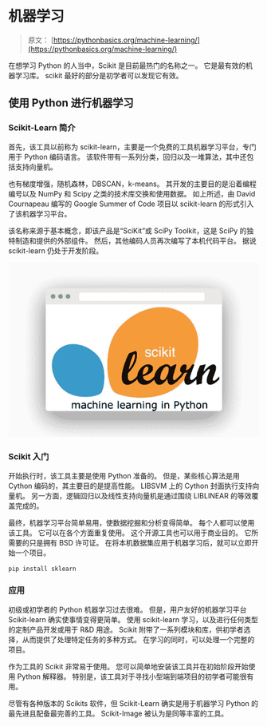 # 机器学习

> 原文： [https://pythonbasics.org/machine-learning/](https://pythonbasics.org/machine-learning/)

在想学习 Python 的人当中，Scikit 是目前最热门的名称之一。 它是最有效的机器学习库。 scikit 最好的部分是初学者可以发现它有效。



## 使用 Python 进行机器学习

### Scikit-Learn 简介

首先，该工具以前称为 scikit-learn，主要是一个免费的工具机器学习平台，专门用于 Python 编码语言。 该软件带有一系列分类，回归以及一堆算法，其中还包括支持向量机。

也有梯度增强，随机森林，DBSCAN，k-means。 其开发的主要目的是沿着编程编号以及 NumPy 和 Scipy 之类的技术库交换和使用数据。 如上所述，由 David Cournapeau 编写的 Google Summer of Code 项目以 scikit-learn 的形式引入了该机器学习平台。

该名称来源于基本概念，即该产品是“SciKit”或 SciPy Toolkit，这是 SciPy 的独特制造和提供的外部组件。 然后，其他编码人员再次编写了本机代码平台。 据说 scikit-learn 仍处于开发阶段。

![sklearn machine learning python](img/fd8e8017293a8080614eefedfdc5c6b2.jpg)

### Scikit 入门

开始执行时，该工具主要是使用 Python 准备的。 但是，某些核心算法是用 Cython 编码的，其主要目的是提高性能。 LIBSVM 上的 Cython 封面执行支持向量机。 另一方面，逻辑回归以及线性支持向量机是通过围绕 LIBLINEAR 的等效覆盖完成的。


最终，机器学习平台简单易用，使数据挖掘和分析变得简单。 每个人都可以使用该工具。 它可以在各个方面重复使用。 这个开源工具也可以用于商业目的。 它所需要的只是拥有 BSD 许可证。 在将本机数据集应用于机器学习后，就可以立即开始一个项目。

```py
pip install sklearn

```

### 应用

初级或初学者的 Python 机器学习过去很难。 但是，用户友好的机器学习平台 Scikit-learn 确实使事情变得更简单。 使用 scikit-learn 学习，以及进行任何类型的定制产品开发或用于 R&D 用途。 Scikit 附带了一系列模块和库，供初学者选择，从而提供了处理特定任务的多种方式。 在学习的同时，可以处理一个完整的项目。

作为工具的 Scikit 非常易于使用。 您可以简单地安装该工具并在初始阶段开始使用 Python 解释器。 特别是，该工具对于寻找小型端到端项目的初学者可能很有用。

尽管有各种版本的 Scikits 软件，但 Scikit-Learn 确实是用于机器学习 Python 的最先进且配备最完善的工具。 Scikit-Image 被认为是同等丰富的工具。